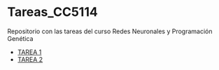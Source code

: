 # Tareas_CC5114
Repositorio con las tareas del curso Redes Neuronales y Programación Genética


- [TAREA 1](https://github.com/pbl0rd/Tareas_CC5114/tree/master/Tarea_1)
- [TAREA 2](https://github.com/pbl0rd/Tareas_CC5114/tree/master/Tarea_2)